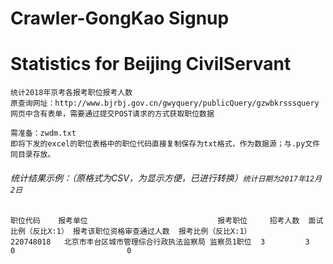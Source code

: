 # Crawler-GongKao Signup
Statistics for Beijing CivilServant 
=============================================================

```
统计2018年京考各报考职位报考人数
原查询网址：http://www.bjrbj.gov.cn/gwyquery/publicQuery/gzwbkrsssquery
网页中含有表单，需要通过提交POST请求的方式获取职位数据
```

```
需准备：zwdm.txt
即将下发的excel的职位表格中的职位代码直接复制保存为txt格式，作为数据源；与.py文件同目录存放。
```




###### 统计结果示例：（原格式为CSV，为显示方便，已进行转换）`统计日期为2017年12月2日`
```
职位代码    报考单位                             报考职位     招考人数  面试比例（反比X:1） 报考该职位资格审查通过人数  报考比例（反比X:1）
220748018   北京市丰台区城市管理综合行政执法监察局 监察员1职位  3         3                 0                         0
```
